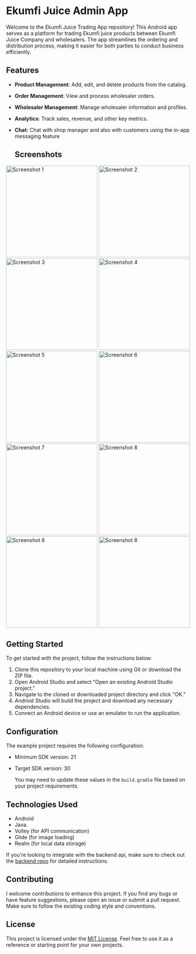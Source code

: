 # Ekumfi Juice Admin App
 
Welcome to the Ekumfi Juice Trading App repository! This Android app serves as a platform for trading Ekumfi juice products between Ekumfi Juice Company and wholesalers. The app streamlines the ordering and distribution process, making it easier for both parties to conduct business efficiently.

## Features

- **Product Management**: Add, edit, and delete products from the catalog.
- **Order Management**: View and process wholesaler orders.
- **Wholesaler Management**: Manage wholesaler information and profiles.
- **Analytics**: Track sales, revenue, and other key metrics.
- **Chat:** Chat with shop manager and also with customers using the in-app messaging feature

  ## Screenshots
<img src="https://github.com/cgardesey/ProductTraderAdmin/assets/10109354/1d88f8f2-2870-4fb2-8860-ab395cc37f12" width="250" alt="Screenshot 1">
<img src="https://github.com/cgardesey/ProductTraderAdmin/assets/10109354/256f0bab-6cab-4ac8-b47c-c37fc09290c7" width="250" alt="Screenshot 2">
<img src="https://github.com/cgardesey/ProductTraderAdmin/assets/10109354/aeea88f9-bf91-43f6-ac47-9495a64ef119" width="250" alt="Screenshot 3">
<img src="https://github.com/cgardesey/ProductTraderAdmin/assets/10109354/74957c55-398b-4f3c-bd42-1930ced170d2" width="250" alt="Screenshot 4">
<img src="https://github.com/cgardesey/ProductTraderAdmin/assets/10109354/5c5873ed-c861-412b-9cdb-154c5621489c" width="250" alt="Screenshot 5">
<img src="https://github.com/cgardesey/ProductTraderAdmin/assets/10109354/d9a9c601-8504-4f51-abd7-529e01ffe32d" width="250" alt="Screenshot 6">
<img src="https://github.com/cgardesey/ProductTraderAdmin/assets/10109354/e4ebabba-d937-4f4d-afcd-e2d0dd33ecde" width="250" alt="Screenshot 7">
<img src="https://github.com/cgardesey/ProductTraderAdmin/assets/10109354/79b745f1-4189-42e3-8f73-3a0100dbfc6b" width="250" alt="Screenshot 8">
<img src="https://github.com/cgardesey/ProductTraderAdmin/assets/10109354/4398b97b-8dfa-4ef6-a00a-32ef0307c56f" width="250" alt="Screenshot 8">
<img src="https://github.com/cgardesey/ProductTraderAdmin/assets/10109354/4cc17674-fd70-4f0e-bd45-55cace0bd5aa" width="250" alt="Screenshot 8">


## Getting Started

To get started with the project, follow the instructions below:

1. Clone this repository to your local machine using Git or download the ZIP file.
2. Open Android Studio and select "Open an existing Android Studio project."
3. Navigate to the cloned or downloaded project directory and click "OK."
4. Android Studio will build the project and download any necessary dependencies.
5. Connect an Android device or use an emulator to run the application.


## Configuration

The example project requires the following configuration:

- Minimum SDK version: 21
- Target SDK version: 30

  You may need to update these values in the `build.gradle` file based on your project requirements.


## Technologies Used

- Android
- Java.
- Volley (for API communication)
- Glide (for image loading)
- Realm (for local data storage)

If you're looking to integrate with the backend api, make sure to check out the  [backend repo](https://github.com/cgardesey/ekumfi_juice_backend) for detailed instructions.

## Contributing

I welcome contributions to enhance this project. If you find any bugs or have feature suggestions, please open an issue or submit a pull request. Make sure to follow the existing coding style and conventions.

## License

This project is licensed under the [MIT License](https://opensource.org/licenses/MIT). Feel free to use it as a reference or starting point for your own projects.
